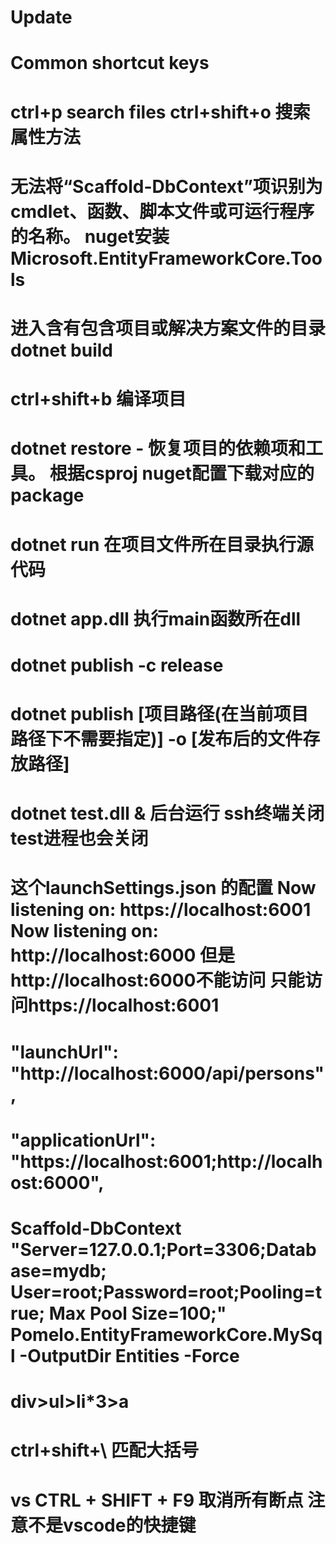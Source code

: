# Update
# Common shortcut keys
# ctrl+p  search files       ctrl+shift+o   搜索属性方法


#   无法将“Scaffold-DbContext”项识别为 cmdlet、函数、脚本文件或可运行程序的名称。 nuget安装 Microsoft.EntityFrameworkCore.Tools


# 进入含有包含项目或解决方案文件的目录  dotnet build
# ctrl+shift+b 编译项目

# dotnet restore - 恢复项目的依赖项和工具。   根据csproj nuget配置下载对应的package  
# dotnet run  在项目文件所在目录执行源代码
# dotnet app.dll   执行main函数所在dll
#  dotnet publish  -c  release
# dotnet publish [项目路径(在当前项目路径下不需要指定)] -o [发布后的文件存放路径]
#  dotnet test.dll & 后台运行 ssh终端关闭test进程也会关闭

# 这个launchSettings.json 的配置   Now listening on: https://localhost:6001  Now listening on: http://localhost:6000   但是http://localhost:6000不能访问 只能访问https://localhost:6001
 #  "launchUrl": "http://localhost:6000/api/persons",
 #  "applicationUrl": "https://localhost:6001;http://localhost:6000", 

# Scaffold-DbContext "Server=127.0.0.1;Port=3306;Database=mydb; User=root;Password=root;Pooling=true; Max Pool Size=100;" Pomelo.EntityFrameworkCore.MySql -OutputDir Entities   -Force




#     div>ul>li*3>a


# ctrl+shift+\  匹配大括号


#  vs   CTRL + SHIFT + F9 取消所有断点  注意不是vscode的快捷键
